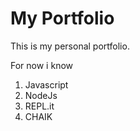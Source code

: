 # My Portfolio

This is my personal portfolio.

For now i know

1. Javascript
1. NodeJs
1. REPL.it
1. CHAIK
